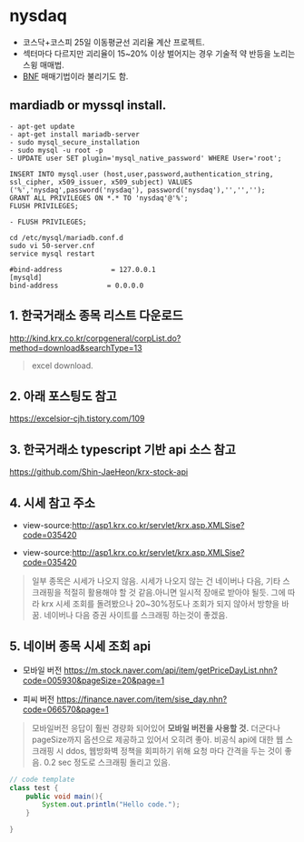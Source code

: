 # nysdaq

- 코스닥+코스피 25일 이동평균선 괴리율 계산 프로젝트.
- 섹터마다 다르지만 괴리율이 15~20% 이상 벌어지는 경우 기술적 약 반등을 노리는 스윙 매매법.
- [BNF](https://namu.wiki/w/BNF) 매매기법이라 불리기도 함. 


## mardiadb or myssql install.

```
- apt-get update
- apt-get install mariadb-server
- sudo mysql_secure_installation
- sudo mysql -u root -p
- UPDATE user SET plugin='mysql_native_password' WHERE User='root';

INSERT INTO mysql.user (host,user,password,authentication_string, ssl_cipher, x509_issuer, x509_subject) VALUES ('%','nysdaq',password('nysdaq'), password('nysdaq'),'','','');
GRANT ALL PRIVILEGES ON *.* TO 'nysdaq'@'%';
FLUSH PRIVILEGES;

- FLUSH PRIVILEGES;
```

```
cd /etc/mysql/mariadb.conf.d
sudo vi 50-server.cnf 
service mysql restart

#bind-address            = 127.0.0.1
[mysqld]
bind-address            = 0.0.0.0
```

## 1. 한국거래소 종목 리스트 다운로드 

http://kind.krx.co.kr/corpgeneral/corpList.do?method=download&searchType=13

>excel download.

## 2. 아래 포스팅도 참고

https://excelsior-cjh.tistory.com/109

## 3. 한국거래소 typescript 기반 api 소스 참고

https://github.com/Shin-JaeHeon/krx-stock-api

## 4. 시세 참고 주소 

- view-source:http://asp1.krx.co.kr/servlet/krx.asp.XMLSise?code=035420

- view-source:http://asp1.krx.co.kr/servlet/krx.asp.XMLSise?code=035420

>일부 종목은 시세가 나오지 않음. 시세가 나오지 않는 건 네이버나 다음, 기타 스크래핑을 적절히 활용해야 할 것 같음.아니면 일시적 장애로 받아야 될듯.
그에 따라 krx 시세 조회를 돌려봤으나 20~30%정도나 조회가 되지 않아서 방향을 바꿈. 네이버나 다음 증권 사이트를 스크래핑 하는것이 좋겠음.

## 5. 네이버 종목 시세 조회 api 

- 모바일 버전
https://m.stock.naver.com/api/item/getPriceDayList.nhn?code=005930&pageSize=20&page=1

- 피씨 버전
https://finance.naver.com/item/sise_day.nhn?code=066570&page=1

>모바일버전 응답이 훨씬 경량화 되어있어 **모바일 버전을 사용할 것.** 더군다나 pageSize까지 옵션으로 제공하고 있어서 오히려 좋아.
비공식 api에 대한 웹 스크래핑 시 ddos, 웹방화벽 정책을 회피하기 위해 요청 마다 간격을 두는 것이 좋음. 0.2 sec 정도로 스크래핑 돌리고 있음. 

```java
// code template
class test {
    public void main(){
        System.out.println("Hello code.");
    }

}
```


